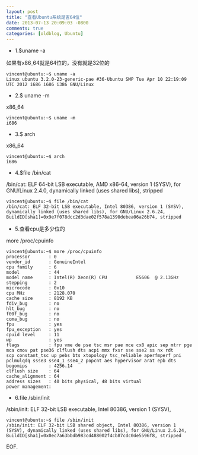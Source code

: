 ```yaml
---
layout: post
title: "查看Ubuntu系统是否64位"
date: 2013-07-13 20:09:03 -0800
comments: true
categories: [oldblog, Ubuntu] 
---
```



- 1.$uname -a

如果有x86_64就是64位的，没有就是32位的


```
vincent@ubuntu:~$ uname -a 
Linux ubuntu 3.2.0-23-generic-pae #36-Ubuntu SMP Tue Apr 10 22:19:09 UTC 2012 i686 i686 i386 GNU/Linux
```

- 2.$ uname -m

x86_64

```
vincent@ubuntu:~$ uname -m
i686
```

- 3.$ arch

x86_64

```
vincent@ubuntu:~$ arch
i686
```

- 4.$file /bin/cat

/bin/cat: ELF 64-bit LSB executable, AMD x86-64, version 1 (SYSV), for GNU/Linux 2.4.0, dynamically linked (uses shared libs), stripped

```
vincent@ubuntu:~$ file /bin/cat 
/bin/cat: ELF 32-bit LSB executable, Intel 80386, version 1 (SYSV), dynamically linked (uses shared libs), for GNU/Linux 2.6.24, BuildID[sha1]=0x9e7f078dcc2d3dae02f578a1390debea06a26b74, stripped
```

- 5.查看cpu是多少位的

more /proc/cpuinfo

```
vincent@ubuntu:~$ more /proc/cpuinfo 
processor       : 0
vendor_id       : GenuineIntel
cpu family      : 6
model           : 44
model name      : Intel(R) Xeon(R) CPU           E5606  @ 2.13GHz
stepping        : 2
microcode       : 0x10
cpu MHz         : 2128.070
cache size      : 8192 KB
fdiv_bug        : no
hlt_bug         : no
f00f_bug        : no
coma_bug        : no
fpu             : yes
fpu_exception   : yes
cpuid level     : 11
wp              : yes
flags           : fpu vme de pse tsc msr pae mce cx8 apic sep mtrr pge mca cmov pat pse36 clflush dts acpi mmx fxsr sse sse2 ss nx rdt
scp constant_tsc up pebs bts xtopology tsc_reliable aperfmperf pni pclmulqdq ssse3 sse4_1 sse4_2 popcnt aes hypervisor arat epb dts
bogomips        : 4256.14
clflush size    : 64
cache_alignment : 64
address sizes   : 40 bits physical, 48 bits virtual
power management:
```

- 6.file /sbin/init

/sbin/init: ELF 32-bit LSB executable, Intel 80386, version 1 (SYSV),

```
vincent@ubuntu:~$ file /sbin/init
/sbin/init: ELF 32-bit LSB shared object, Intel 80386, version 1 (SYSV), dynamically linked (uses shared libs), for GNU/Linux 2.6.24, BuildID[sha1]=0x0ec7a63bbdb983cd488002f4cb87cdc0de5596f8, stripped
```

EOF.
